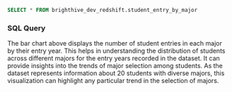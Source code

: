 ```sql student_entry_by_major
SELECT * FROM brighthive_dev_redshift.student_entry_by_major
```

### SQL Query


<BarChart
    data={student_entry_by_major}
    x=major
    y=entry_year
/>

The bar chart above displays the number of student entries in each major by their entry year. This helps in understanding the distribution of students across different majors for the entry years recorded in the dataset. It can provide insights into the trends of major selection among students. As the dataset represents information about 20 students with diverse majors, this visualization can highlight any particular trend in the selection of majors.
